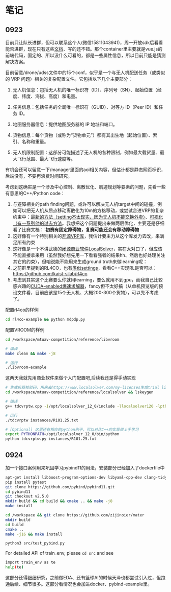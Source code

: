 # 笔记
## 0923
目前只让队长进群，但可以联系这个人(微信15811043941)，周一开放sdk后看看能否进群，现在只有这些[文档](https://github.com/superboySB/mtuav-competition/tree/main/docs)、写的还不错。那个container里主要就是vue.js的前端代码，固定的、所以没什么可看的，都是一些属性信息，所以目前只能是猜测解决方案。

目前留意/drone/udss文件中的15个conf，似乎是一个与无人机配送任务（或类似的 VRP 问题）相关的复杂配置文件。它包括以下几个主要部分：

1. 无人机信息：包括无人机的唯一标识符（ID）、序列号（SN）、起始位置（经度、纬度、海拔、高度）和电量。

2. 任务信息：包括任务的全局唯一标识符（GUID）、对等方 ID（Peer ID）和任务 ID。

3. 地图服务器信息：提供地图服务器的 IP 地址和端口。

4. 货物信息：每个货物（或称为“货物单元”）都有其出生地（起始位置）、索引、名称和重量。

5. 无人机限制配置：这部分可能描述了无人机的各种限制，例如最大载货量、最大飞行范围、最大飞行速度等。

有机会还可以留意一下/manager里面的aoi相关内容，但估计都是静态网页标识，后端没有，不要再浪费时间研究。

考虑到这确实是一个涉及中心控制、离散优化、航迹规划等要素的问题，先看一些有意思的C++/Python code：
1. 与避障相关的path finding问题，或许可以解决无人机target中间的碰撞，例如可以把无人机从质点移动离散化为10m的方格移动，或尝试合进VRP的复杂约束中：[最新的方法（setting不太现实、因为无人机不能交换外卖）](https://kei18.github.io/tswap/)、[可视化（有一系列他的过去方法](https://github.com/kei18/mapf-visualizer)。我想把这个问题提出来做两层优化，主要还是仔细看了比赛文档：`**初赛有固定障碍物，复赛可能还会有移动障碍物**
2. 这好像有一个特别相关的[开源VRP库](https://github.com/VROOM-Project/vroom)，我估计要主力从这个库发力去改，来满足所有约束
3. 这好像是一个不讲武德的[闭源商业软件LocalSolver](https://www.localsolver.com/docs/last/exampletour/time-dependent-capacitated-vehicle-routing-problem-with-time-windows-tdcvrptw.html#)，实在太对口了，但应该不能直接拿来用（虽然我好想先用一下看看强者的结果hh、然后也好处理关注其它的约束），但咱说能不能用来生成ground truth来做learning呢：
4. 之前群里提到的RL4CO，也有[类似settings](https://rl4co.readthedocs.io/en/latest/_collections/tutorials/2-solving-new-problem.html)，看看C++实现RL是否可以：https://github.com/kaist-silab/rl4co
5. 考虑到其实这个比赛要么你就用learning，要么就用不到gpu，而我自己比较感兴趣的[CUDA-enabled爆速求解器](https://developer.nvidia.com/cuopt-logistics-optimization)，fancy但不太好搞（从单机预览版的预设文件看，目前应该是15个无人机、大概200-300个货物），可以先不考虑了。

配置rl4co的样例
```sh
cd rl4co-example && python mdpdp.py
```

配置VROOM的样例
```sh
cd /workspace/mtuav-competition/reference/libvroom 

# 编译
make clean && make -j8

# 运行
./libvroom-example
```

这两天我就先用商业软件来做个入门配置吧,后续我还是得手动实现
```sh
# 生成机器校验码，用来去https://www.localsolver.com/my-licenses生成trial license，然后等待可以用了就开编
cd /workspace/mtuav-competition/reference/localsolver && lskeygen

# 编译
g++ tdcvrptw.cpp -I/opt/localsolver_12_0/include -llocalsolver120 -lpthread -o tdcvrptw

# 运行
./tdcvrptw instances/R101.25.txt

# [Optional] 这里还有相应的python例子，可以对比C++的实现做上手学习
export PYTHONPATH=/opt/localsolver_12_0/bin/python
python tdcvrptw.py instances/R101.25.txt
```

## 0924
加一个接口案例用来巩固学习pybind11的用法，安装部分已经加入了dockerfile中
```sh
apt-get install libboost-program-options-dev libyaml-cpp-dev clang-tidy clang-format
pip install pytest
git clone https://github.com/pybind/pybind11.git 
cd pybind11
git checkout v2.5.0
mkdir build && cd build && cmake .. && make -j8
make install

cd /workspace && git clone https://github.com/zijinoier/mater
mkdir build
cd build
cmake ..
make -j16 && make install

python3 src/test_pybind.py
```
For detailed API of train_env, please `cd src` and see
```sh
import train_env as te
help(te)
```
这部分还得细细研究，之前做EDA、还有篮球AI的时候天泽也都尝试引入过，但跑通后续、细节很多。这部分看情况也会加进docker、pybind-example里。
